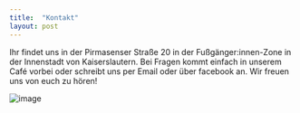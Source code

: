 ```yaml
---
title:  "Kontakt"
layout: post
---
```


Ihr findet uns in der Pirmasenser Straße 20 in der Fußgänger:innen-Zone in der Innenstadt von Kaiserslautern. Bei Fragen kommt einfach in unserem Café vorbei oder schreibt uns per Email oder über facebook an. Wir freuen uns von euch zu hören!

![image](https://user-images.githubusercontent.com/34471498/145954738-8b872710-e1b7-4904-bec0-cc5f7dce40d9.png)


